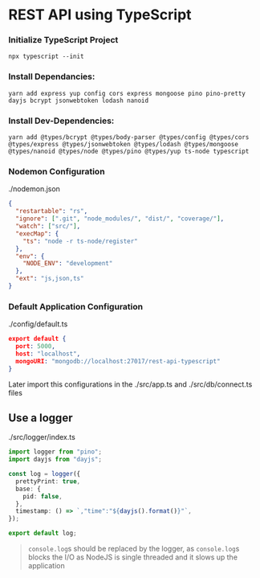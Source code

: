 # REST API using TypeScript

### Initialize TypeScript Project

`npx typescript --init`

### Install Dependancies:

`yarn add express yup config cors express mongoose pino pino-pretty dayjs bcrypt jsonwebtoken lodash nanoid`

### Install Dev-Dependencies:

`yarn add @types/bcrypt @types/body-parser @types/config @types/cors @types/express @types/jsonwebtoken @types/lodash @types/mongoose @types/nanoid @types/node @types/pino @types/yup ts-node typescript`

### Nodemon Configuration

./nodemon.json

```json
{
  "restartable": "rs",
  "ignore": [".git", "node_modules/", "dist/", "coverage/"],
  "watch": ["src/"],
  "execMap": {
    "ts": "node -r ts-node/register"
  },
  "env": {
    "NODE_ENV": "development"
  },
  "ext": "js,json,ts"
}
```

### Default Application Configuration

./config/default.ts

```json
export default {
  port: 5000,
  host: "localhost",
  mongoURI: "mongodb://localhost:27017/rest-api-typescript"
}
```

Later import this configurations in the ./src/app.ts and ./src/db/connect.ts files

## Use a logger

./src/logger/index.ts

```ts
import logger from "pino";
import dayjs from "dayjs";

const log = logger({
  prettyPrint: true,
  base: {
    pid: false,
  },
  timestamp: () => `,"time":"${dayjs().format()}"`,
});

export default log;
```

> `console.log`s should be replaced by the logger, as `console.log`s blocks the I/O as NodeJS is single threaded and it slows up the application
